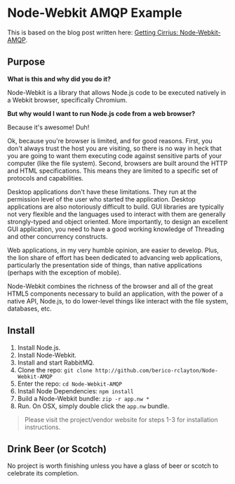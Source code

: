 # Node-Webkit AMQP Example

This is based on the blog post written here: [Getting Cirrius: Node-Webkit-AMQP](http://www.gettingcirrius.com).

## Purpose

**What is this and why did you do it?**

Node-Webkit is a library that allows Node.js code to be executed natively in a Webkit browser, specifically Chromium.

**But why would I want to run Node.js code from a web browser?**

Because it's awesome! Duh!

Ok, because you're browser is limited, and for good reasons.  First, you don't always trust the host you are visiting, so there is no way in heck that you are going to want them executing code against sensitive parts of your computer (like the file system).  Second, browsers are built around the HTTP and HTML specifications.  This means they are limited to a specific set of protocols and capabilities.

Desktop applications don't have these limitations.  They run at the permission level of the user who started the application.  Desktop applications are also notoriously difficult to build.  GUI libraries are typically not very flexible and the languages used to interact with them are generally strongly-typed and object oriented.  More importantly, to design an excellent GUI application, you need to have a good working knowledge of Threading and other concurrency constructs.

Web applications, in my very humble opinion, are easier to develop.  Plus, the lion share of effort has been dedicated to advancing web applications, particularly the presentation side of things, than native applications (perhaps with the exception of mobile). 

Node-Webkit combines the richness of the browser and all of the great HTML5 components necessary to build an application, with the power of a native API, Node.js, to do lower-level things like interact with the file system, databases, etc.


## Install

1.  Install Node.js.
2.  Install Node-Webkit.
3.  Install and start RabbitMQ.
4.  Clone the repo:  `git clone http://github.com/berico-rclayton/Node-Webkit-AMQP`
5.  Enter the repo: `cd Node-Webkit-AMQP`
6.  Install Node Dependencies: `npm install`
7.  Build a Node-Webkit bundle: `zip -r app.nw *`
8.  Run.  On OSX, simply double click the `app.nw` bundle.

> Please visit the project/vendor website for steps 1-3 for installation instructions.

## Drink Beer (or Scotch)

No project is worth finishing unless you have a glass of beer or scotch to celebrate its completion.